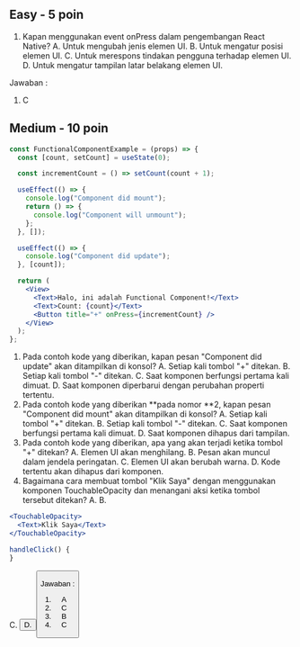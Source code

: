 ## Easy - 5 poin

1. Kapan menggunakan event onPress dalam pengembangan React Native?
   A. Untuk mengubah jenis elemen UI.
   B. Untuk mengatur posisi elemen UI.
   C. Untuk merespons tindakan pengguna terhadap elemen UI.
   D. Untuk mengatur tampilan latar belakang elemen UI.

Jawaban :

1. C

## Medium - 10 poin

```jsx
const FunctionalComponentExample = (props) => {
  const [count, setCount] = useState(0);

  const incrementCount = () => setCount(count + 1);

  useEffect(() => {
    console.log("Component did mount");
    return () => {
      console.log("Component will unmount");
    };
  }, []);

  useEffect(() => {
    console.log("Component did update");
  }, [count]);

  return (
    <View>
      <Text>Halo, ini adalah Functional Component!</Text>
      <Text>Count: {count}</Text>
      <Button title="+" onPress={incrementCount} />
    </View>
  );
};
```

1. Pada contoh kode yang diberikan, kapan pesan "Component did update" akan ditampilkan di konsol?
   A. Setiap kali tombol "+" ditekan.
   B. Setiap kali tombol "-" ditekan.
   C. Saat komponen berfungsi pertama kali dimuat.
   D. Saat komponen diperbarui dengan perubahan properti tertentu.
2. Pada contoh kode yang diberikan **pada nomor **2, kapan pesan "Component did mount" akan ditampilkan di konsol?
   A. Setiap kali tombol "+" ditekan.
   B. Setiap kali tombol "-" ditekan.
   C. Saat komponen berfungsi pertama kali dimuat.
   D. Saat komponen dihapus dari tampilan.
3. Pada contoh kode yang diberikan, apa yang akan terjadi ketika tombol "+" ditekan?
   A. Elemen UI akan menghilang.
   B. Pesan akan muncul dalam jendela peringatan.
   C. Elemen UI akan berubah warna.
   D. Kode tertentu akan dihapus dari komponen.
4. Bagaimana cara membuat tombol "Klik Saya" dengan menggunakan komponen TouchableOpacity dan menangani aksi ketika tombol tersebut ditekan?
   A. <TouchableOpacity text="Klik Saya" onPress={this.handleClick} />
   B.

```jsx
<TouchableOpacity>
  <Text>Klik Saya</Text>
</TouchableOpacity>

handleClick() {
}
```

C. <Button title="Klik Saya" onPress={this.handleClick} />
D. <Button title="Klik Saya" onPress={this.handleClick} />

Jawaban :

1. A
2. C
3. B
4. C
